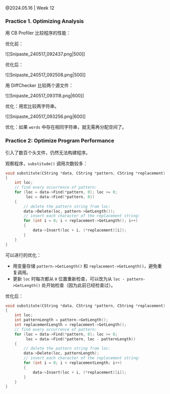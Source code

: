 @2024.05.16 | Week 12

### Practice 1. Optimizing Analysis

用 CB Profiler 比较程序的性能：

优化前：

![[Snipaste_240517_092437.png|500]]

优化后：

![[Snipaste_240517_092508.png|500]]

用 DiffChecker 比较两个源文件：

![[Snipaste_240517_093118.png|600]]

优化：用宏比较两字符串。

![[Snipaste_240517_093256.png|600]]

优化：如果 `words` 中存在相同字符串，就无需再分配空间了。

### Practice 2: Optimize Program Performance

引入了数百个头文件，仍然无法构建程序。

观察程序，`substitude()` 调用次数较多：

```c
void substitute(CString *data, CString *pattern, CString *replacement)
{
    int loc;
    // find every occurrence of pattern:
    for (loc = data->Find(*pattern, 0); loc >= 0;
         loc = data->Find(*pattern, 0))
    {
        // delete the pattern string from loc:
        data->Delete(loc, pattern->GetLength());
        // insert each character of the replacement string:
        for (int i = 0; i < replacement->GetLength(); i++)
        {
            data->Insert(loc + i, (*replacement)[i]);
        }
    }
}
```

可以进行的优化：

- 用变量存储 `pattern->GetLength()` 和 `replacement->GetLength()`，避免重复调用。
- 更新 `loc` 时每次都从 `0` 位置重新检查，可以改为从 `loc - pattern->GetLength()` 处开始检查（因为此前已经检查过）。

优化后：

```c
void substitute(CString *data, CString *pattern, CString *replacement)
{
    int loc;
    int patternLength = pattern->GetLength();
    int replacementLength = replacement->GetLength();
    // find every occurrence of pattern:
    for (loc = data->Find(*pattern, 0); loc >= 0;
         loc = data->Find(*pattern, loc - patternLength))
    {
        // delete the pattern string from loc:
        data->Delete(loc, patternLength);
        // insert each character of the replacement string:
        for (int i = 0; i < replacementLength; i++)
        {
            data->Insert(loc + i, (*replacement)[i]);
        }
    }
}
```